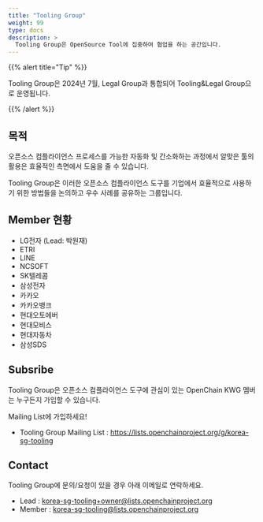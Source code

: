 ```yaml
---
title: "Tooling Group"
weight: 99
type: docs
description: >
  Tooling Group은 OpenSource Tool에 집중하여 협업을 하는 공간입니다.
---
```


{{% alert title="Tip" %}}

Tooling Group은 2024년 7월, Legal Group과 통합되어 Tooling&Legal Group으로 운영됩니다.

{{% /alert %}}


## 목적

오픈소스 컴플라이언스 프로세스를 가능한 자동화 및 간소화하는 과정에서 알맞은 툴의 활용은 효율적인 측면에서 도움을 줄 수 있습니다. 

Tooling Group은 이러한 오픈소스 컴플라이언스 도구를 기업에서 효율적으로 사용하기 위한 방법들을 논의하고 우수 사례를 공유하는 그룹입니다. 

## Member 현황

* LG전자 (Lead: 박원재)
* ETRI
* LINE
* NCSOFT
* SK텔레콤
* 삼성전자
* 카카오
* 카카오뱅크
* 현대오토에버
* 현대모비스
* 현대자동차
* 삼성SDS

## Subsribe

Tooling Group은 오픈소스 컴플라이언스 도구에 관심이 있는 OpenChain KWG 멤버는 누구든지 가입할 수 있습니다. 

Mailing List에 가입하세요!

* Tooling Group Mailing List : https://lists.openchainproject.org/g/korea-sg-tooling

## Contact

Tooling Group에 문의/요청이 있을 경우 아래 이메일로 연락하세요. 

* Lead : korea-sg-tooling+owner@lists.openchainproject.org
* Member : korea-sg-tooling@lists.openchainproject.org
